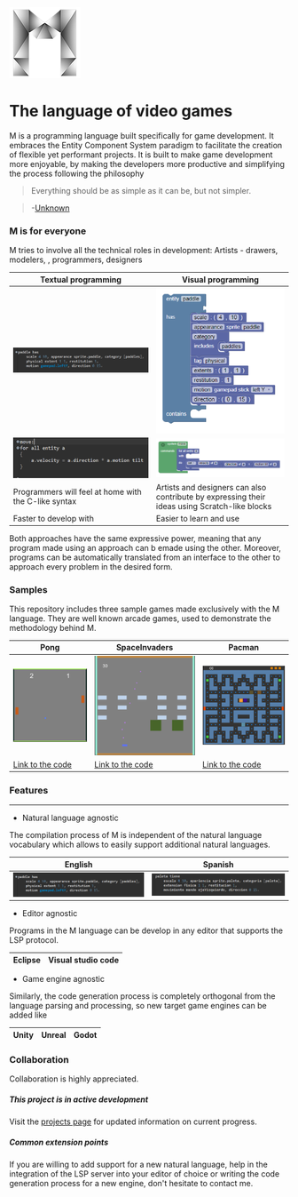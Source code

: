 [logo]: https://github.com/martin-azpillaga/M/blob/master/Source/games.minim.parent/games.minim.product/icons/app128.png "Logo"
[visualEntityEnglish]: https://github.com/martin-azpillaga/M/blob/master/Documentation/Visual_English.PNG
[visualSystemEnglish]: https://github.com/martin-azpillaga/M/blob/master/Documentation/Visual_System.PNG
[textualEntityEnglish]: https://github.com/martin-azpillaga/M/blob/master/Documentation/Textual_English.PNG
[textualSystemEnglish]: https://github.com/martin-azpillaga/M/blob/master/Documentation/TextualSystem_English.PNG
[textualEntitySpanish]: https://github.com/martin-azpillaga/M/blob/master/Documentation/Textual_Spanish.PNG
[visualEntitySpanish]: https://github.com/martin-azpillaga/M/blob/master/Documentation/Visual_Spanish.PNG
[pacman]: https://github.com/martin-azpillaga/M/blob/master/Documentation/Pacman.PNG
[pong]: https://github.com/martin-azpillaga/M/blob/master/Documentation/Pong.PNG
[spaceInvaders]: https://github.com/martin-azpillaga/M/blob/master/Documentation/SpaceInvaders.PNG
[eclipseLogo]: https://www.macupdate.com/images/icons256/11662.png
[vscodeLogo]: https://cf.mastohost.com/v1/AUTH_91eb37814936490c95da7b85993cc2ff/fosstodon/custom_emojis/images/000/046/192/static/33ed6562f1f97c3a.png

![M logo][logo]
# The language of video games
M is a programming language built specifically for game development. It embraces the Entity Component System paradigm to facilitate the creation of flexible yet performant projects. It is built to make game development more enjoyable, by making the developers more productive and simplifying the process following the philosophy



> Everything should be as simple as it can be, but not simpler.

>-[Unknown](https://quoteinvestigator.com/2011/05/13/einstein-simple/)

### M is for everyone
M tries to involve all the technical roles in development: Artists - drawers, modelers, , programmers, designers

Textual programming | Visual programming
--- | ---
![Textual programming][textualEntityEnglish] | ![VisualProgramming][visualEntityEnglish]
![Textual system][textualSystemEnglish] | ![VisualSystem][visualSystemEnglish]
Programmers will feel at home with the C-like syntax | Artists and designers can also contribute by expressing their ideas using Scratch-like blocks
Faster to develop with | Easier to learn and use

Both approaches have the same expressive power, meaning that any program made using an approach can b emade using the other. Moreover, programs can be automatically translated from an interface to the other to approach every problem in the desired form.

### Samples

This repository includes three sample games made exclusively with the M language. They are well known arcade games, used to demonstrate the methodology behind M.

Pong | SpaceInvaders | Pacman
--- | --- | ---
![Pong][pong] | ![Space Invaders][spaceInvaders] | ![Pacman][pacman]
[Link to the code](https://github.com/martin-azpillaga/M/blob/master/Samples/Pong/Main.m) | [Link to the code](https://github.com/martin-azpillaga/M/blob/master/Samples/SpaceInvaders/Main.m) | [Link to the code](https://github.com/martin-azpillaga/M/blob/master/Samples/Pacman/Main.m)
### Features
___
* Natural language agnostic

The compilation process of M is independent of the natural language vocabulary which allows to easily support additional natural languages.

English | Spanish
--- | ---
![English code][textualEntityEnglish] | ![Spanish code][textualEntitySpanish]

* Editor agnostic

Programs in the M language can be develop in any editor that supports the LSP protocol.

Eclipse | Visual studio code
--- | ---

* Game engine agnostic

Similarly, the code generation process is completely orthogonal from the language parsing and processing, so new target game engines can be added like

Unity | Unreal | Godot
--- | --- | ---

### Collaboration
Collaboration is highly appreciated.
##### This project is in active development
Visit the [projects page](https://github.com/martin-azpillaga/M/projects) for updated information on current progress.
##### Common extension points

If you are willing to add support for a new natural language, help in the integration of the LSP server into your editor of choice or writing the code generation process for a new engine, don't hesitate to contact me.
